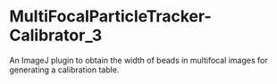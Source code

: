 # MultiFocalParticleTracker-Calibrator_3
An ImageJ plugin to obtain the width of beads in multifocal images for generating a calibration table.
